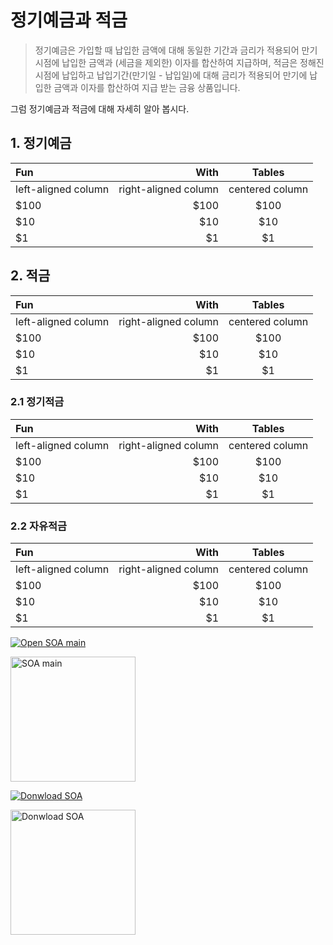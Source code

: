 # 정기예금과 적금

> 정기예금은 가입할 때 납입한 금액에 대해 동일한 기간과 금리가 적용되어 만기시점에 납입한 금액과 (세금을 제외한) 이자를 합산하여 지급하며, 적금은 정해진 시점에 납입하고 납입기간(만기일 - 납입일)에 대해 금리가 적용되어 만기에 납입한 금액과 이자를 합산하여 지급 받는 금융 상품입니다.

그럼 정기예금과 적금에 대해 자세히 알아 봅시다.

## 1. 정기예금

| Fun                  | With                 | Tables          |
| :------------------- | -------------------: |:---------------:|
| left-aligned column  | right-aligned column | centered column |
| $100                 | $100                 | $100            |
| $10                  | $10                  | $10             |
| $1                   | $1                   | $1              |

## 2. 적금

| Fun                  | With                 | Tables          |
| :------------------- | -------------------: |:---------------:|
| left-aligned column  | right-aligned column | centered column |
| $100                 | $100                 | $100            |
| $10                  | $10                  | $10             |
| $1                   | $1                   | $1              |

### 2.1 정기적금

| Fun                  | With                 | Tables          |
| :------------------- | -------------------: |:---------------:|
| left-aligned column  | right-aligned column | centered column |
| $100                 | $100                 | $100            |
| $10                  | $10                  | $10             |
| $1                   | $1                   | $1              |

### 2.2 자유적금

| Fun                  | With                 | Tables          |
| :------------------- | -------------------: |:---------------:|
| left-aligned column  | right-aligned column | centered column |
| $100                 | $100                 | $100            |
| $10                  | $10                  | $10             |
| $1                   | $1                   | $1              |

[![Open SOA main](https://icitum.github.io/web/soa/financial-tips/bank/ko/icons/ic_launcher.png "SOA main")](soa://soa_main)

<img src="https://icitum.github.io/web/soa/financial-tips/bank/ko/icons/ic_launcher.png" alt="SOA main" title="SOA main" width="200"/>

[![Donwload SOA](https://icitum.github.io/web/soa/financial-tips/bank/ko/icons/google-play.gif "Donwload SOA")](https://play.google.com/store/apps/details?id=com.icitlabs.android.apps.secretaryofassets​​)


<a href="https://play.google.com/store/apps/details?id=com.icitlabs.android.apps.secretaryofassets​​"><img src="https://icitum.github.io/web/soa/financial-tips/bank/ko/icons/google-play.gif" alt="Donwload SOA" title="Donwload SOA" width="200" /></a>
